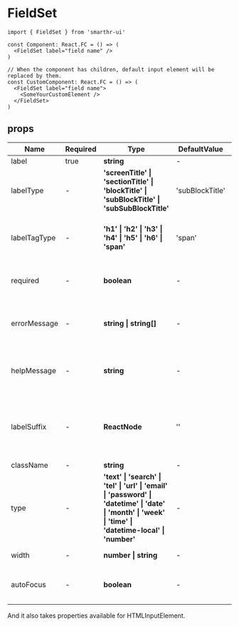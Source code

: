 # FieldSet

```tsx
import { FieldSet } from 'smarthr-ui'

const Component: React.FC = () => (
  <FieldSet label="field name" />
)

// When the component has children, default input element will be replaced by them. 
const CustomComponent: React.FC = () => (
  <FieldSet label="field name">
    <SomeYourCustomElement />
  </FieldSet>
)
```

## props

| Name         | Required | Type                                                                                                                                                                                                     | DefaultValue    | Description                                                       |
|--------------|----------|---------------------------------------------------------------------------------------------------------------------------------------------------------------------------------------------------------|-----------------|------------------------------------------------------------------|
| label        | true     | **string**                                                                                                                                                                                               | -               | Label name                                                        |
| labelType    | -        | **'screenTitle' &#124; 'sectionTitle' &#124; 'blockTitle' &#124; 'subBlockTitle' &#124; 'subSubBlockTitle'**                                                                                             | 'subBlockTitle' | Label type                                                        |
| labelTagType | -        | **'h1' &#124; 'h2' &#124; 'h3' &#124; 'h4' &#124; 'h5' &#124; 'h6' &#124; 'span'**                                                                                                                       | 'span'          | Type of HTML element for the label name                           |
| required     | -        | **boolean**                                                                                                                                                                                              | -               | When true, required label is added                                |
| errorMessage | -        | **string &#124; string[]**                                                                                                                                                                               | -               | Error messages displayed under the input field                    |
| helpMessage  | -        | **string**                                                                                                                                                                                               | -               | Helper message displayed under the input field                    |
| labelSuffix  | -        | **ReactNode**                                                                                                                                                                                            | ''              | Optional element appended after the name label and required label |
| className    | -        | **string**                                                                                                                                                                                               | -               | Class name                                                        |
| type         | -        | **'text' &#124; 'search' &#124; 'tel' &#124; 'url' &#124; 'email' &#124; 'password' &#124; 'datetime' &#124; 'date' &#124; 'month' &#124; 'week' &#124; 'time' &#124; 'datetime-local' &#124; 'number'** | -               | Type of input element                                             |
| width        | -        | **number &#124; string**                                                                                                                                                                                 | -               | Width of the element                                              |
| autoFocus    | -        | **boolean**                                                                                                                                                                                              | -               | Whether it should be focused automatically                        |

And it also takes properties available for HTMLInputElement.